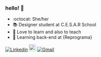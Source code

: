 ### hello! 👋
- :octocat: She/her
- :books: Designer student at C.E.S.A.R School
- :notebook: Love to learn and also to teach 
- :purple_heart: Learning back-end at {Reprograma} 

[![Linkedin](https://img.shields.io/badge/-LinkedIn-blue?style=flat&logo=Linkedin&logoColor=white)](https://www.linkedin.com/in/marina-freitas-moura/)
[<img src="https://img.shields.io/github/followers/marinamare?label=follow&style=social" height="22" title="Follow me" />](https://github.com/marinamare) 
[![Gmail](https://img.shields.io/badge/-Gmail-c14438?style=flat&logo=Gmail&logoColor=white)](mailto:marinamaredesign@gmail.com)

<!--
**marinamare/marinamare** is a ✨ _special_ ✨ repository because its `README.md` (this file) appears on your GitHub profile.

Here are some ideas to get you started:

- 🔭 I’m currently working on ...
- 🌱 I’m currently learning ...
- 👯 I’m looking to collaborate on ...
- 🤔 I’m looking for help with ...
- 💬 Ask me about ...
- 📫 How to reach me: ...
- 😄 Pronouns: ...
- ⚡ Fun fact: ...
-->
